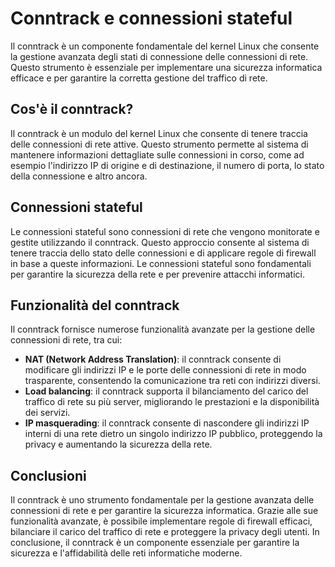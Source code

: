 # Conntrack e connessioni stateful

Il conntrack è un componente fondamentale del kernel Linux che consente la gestione avanzata degli stati di connessione delle connessioni di rete. Questo strumento è essenziale per implementare una sicurezza informatica efficace e per garantire la corretta gestione del traffico di rete.

## Cos'è il conntrack?

Il conntrack è un modulo del kernel Linux che consente di tenere traccia delle connessioni di rete attive. Questo strumento permette al sistema di mantenere informazioni dettagliate sulle connessioni in corso, come ad esempio l'indirizzo IP di origine e di destinazione, il numero di porta, lo stato della connessione e altro ancora.

## Connessioni stateful

Le connessioni stateful sono connessioni di rete che vengono monitorate e gestite utilizzando il conntrack. Questo approccio consente al sistema di tenere traccia dello stato delle connessioni e di applicare regole di firewall in base a queste informazioni. Le connessioni stateful sono fondamentali per garantire la sicurezza della rete e per prevenire attacchi informatici.

## Funzionalità del conntrack

Il conntrack fornisce numerose funzionalità avanzate per la gestione delle connessioni di rete, tra cui:

- **NAT (Network Address Translation)**: il conntrack consente di modificare gli indirizzi IP e le porte delle connessioni di rete in modo trasparente, consentendo la comunicazione tra reti con indirizzi diversi.
- **Load balancing**: il conntrack supporta il bilanciamento del carico del traffico di rete su più server, migliorando le prestazioni e la disponibilità dei servizi.
- **IP masquerading**: il conntrack consente di nascondere gli indirizzi IP interni di una rete dietro un singolo indirizzo IP pubblico, proteggendo la privacy e aumentando la sicurezza della rete.

## Conclusioni

Il conntrack è uno strumento fondamentale per la gestione avanzata delle connessioni di rete e per garantire la sicurezza informatica. Grazie alle sue funzionalità avanzate, è possibile implementare regole di firewall efficaci, bilanciare il carico del traffico di rete e proteggere la privacy degli utenti. In conclusione, il conntrack è un componente essenziale per garantire la sicurezza e l'affidabilità delle reti informatiche moderne.